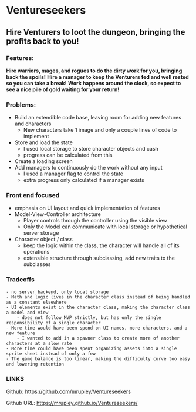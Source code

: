 # Ventureseekers
## Hire Venturers to loot the dungeon, bringing the profits back to you!

### Features:
**Hire warriors, mages, and rogues to do the dirty work for you, bringing back the spoils!**
**Hire a manager to keep the Venturers fed and well rested so you can take a break!**
**Work happens around the clock, so expect to see a nice pile of gold waiting for your return!**

### Problems:
- Build an extendible code base, leaving room for adding new features and characters
	- New characters take 1 image and only a couple lines of code to implement
- Store and load the state 
	- I used local storage to store character objects and cash
	- progress can be calculated from this
- Create a loading screen
- Add managers to continuously do the work without any input
	- I used a manager flag to control the state
	- extra progress only calculated if a manager exists

### Front end focused 
- emphasis on UI layout and quick implementation of features
- Model-View-Controller architecture
	- Player controls through the controller using the visible view
	- Only the Model can communicate with local storage or hypothetical server storage
- Character object / class
	- keep the logic within the class, the character will handle all of its operations
	- extensible structure through subclassing, add new traits to the subclasses

### Tradeoffs
	- no server backend, only local storage
	- Math and logic lives in the character class instead of being handled as a constant elsewhere
	- UI elements exist in the character class, making the character class a model and view
		- does not follow MVP strictly, but has only the single responsibility of a single character
	- More time would have been spend on UI names, more characters, and a new feature
		- I wanted to add in a spawner class to create more of another characters at a slow rate
	- More time could have been spent organizing assets into a single sprite sheet instead of only a few
	- The game balance is too linear, making the difficulty curve too easy and lowering retention

### LINKS
Github:
https://github.com/mrupley/Ventureseekers

Github URL:
https://mrupley.github.io/Ventureseekers/


